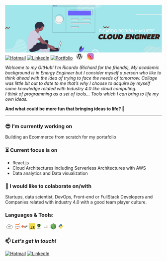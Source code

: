 ![](/assets/Yellow%20and%20Black%20Global%20Response%20Engineer%20LinkedIn%20Banner.png)
[![Hotmail](https://img.shields.io/badge/-HOTMAIL-0078D4?style=for-the-badge&logo=microsoft-outlook&logoColor=white)](mailto:rdobmk@gmail.com)
[![LinkedIn](https://img.shields.io/badge/-LINKEDIN-0077B5?style=for-the-badge&logo=linkedin&logoColor=white)](https://www.linkedin.com/in/ricardoboriba/)
[![Portfolio](https://img.shields.io/badge/-PORTFOLIO-E4181E?style=for-the-badge&logo=telegram&logoColor=white)](https://ricardo.iotcloudsolutions.com/)
<a href="https://ricardoboriba.tk/"><img height="20" src="/assets/WordPress-emblema.jpg"></a>
<a href="https://www.instagram.com/cloudsolutions4.0/"><img height="20" src="/assets/instagram.jpg"></a>




_Welcome to my GitHub! I'm Ricardo (Richard for the friends), My academic background is in Energy Engineer but I consider myself a person who like to think ahead with the idea of trying to face the needs of tomorrow. Collage was little bit out to date to me that’s why I choose to acquire by myself some knowledge related with Industry 4.0 like cloud computing.  
I think of programming as a set of tools... Tools which I can bring to life my own ideas._

**And what could be more fun that bringing ideas to life? 🌱**

---

### 😎 I’m currently working on

  Building an Ecommerce from scratch for my portafolio

### ⏳ Current focus is on

- React.js
- Cloud Architectures including Serverless Architectures with AWS
- Data analytics and Data visualization

### 💼 I would like to colaborate on/with

Startups, data scientist, DevOps, Front-end or FullStack Developers and Companies related with industry 4.0 with a good team player culture.

### Languages & Tools:
<code><img height="20" src="/assets/aws.png"></code>
<code><img height="20" src="/assets/1200px-Jupyter_logo.svg.png"></code>
<code><img height="20" src="/assets/git.png"></code>
<code><img height="20" src="/assets/javascript.png"></code>
<code><img height="20" src="/assets/mongodb.png"></code>
<code><img height="20" src="/assets/mysql.png"></code>
<code><img height="20" src="/assets/nodejs.png"></code>
<code><img height="20" src="/assets/python.png"></code>


### 📫 _Let's get in touch!_
[![Hotmail](https://img.shields.io/badge/-OUTLOOK-0078D4?style=flat-square&logo=microsoft-outlook&logoColor=white)](mailto:rdobmk@gmail.com)
[![LinkedIn](https://img.shields.io/badge/-LINKEDIN-0077B5?style=flat-square&logo=linkedin&logoColor=white)](https://www.linkedin.com/in/ricardoboriba/)
